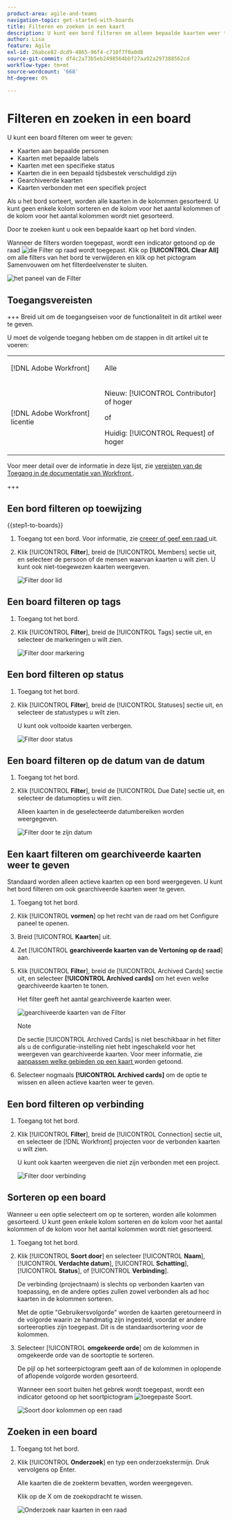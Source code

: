 ```yaml
---
product-area: agile-and-teams
navigation-topic: get-started-with-boards
title: Filteren en zoeken in een kaart
description: U kunt een bord filteren om alleen bepaalde kaarten weer te geven.
author: Lisa
feature: Agile
exl-id: 26abce82-dcd9-4865-96f4-c710f7f0a0d8
source-git-commit: df4c2a73b5eb2498564bbf27aa92a297388562cd
workflow-type: tm+mt
source-wordcount: '668'
ht-degree: 0%

---
```


# Filteren en zoeken in een board

U kunt een board filteren om weer te geven:

* Kaarten aan bepaalde personen
* Kaarten met bepaalde labels
* Kaarten met een specifieke status
* Kaarten die in een bepaald tijdsbestek verschuldigd zijn
* Gearchiveerde kaarten
* Kaarten verbonden met een specifiek project

Als u het bord sorteert, worden alle kaarten in de kolommen gesorteerd. U kunt geen enkele kolom sorteren en de kolom voor het aantal kolommen of de kolom voor het aantal kolommen wordt niet gesorteerd.

Door te zoeken kunt u ook een bepaalde kaart op het bord vinden.

Wanneer de filters worden toegepast, wordt een indicator getoond op de raad ![ die Filter op raad ](assets/boards-filterapplied-30x30.png) wordt toegepast. Klik op **[!UICONTROL Clear All]** om alle filters van het bord te verwijderen en klik op het pictogram Samenvouwen om het filterdeelvenster te sluiten.

![ het paneel van de Filter ](assets/boards-all-filters-collapsed-0823.png)

## Toegangsvereisten

+++ Breid uit om de toegangseisen voor de functionaliteit in dit artikel weer te geven.

U moet de volgende toegang hebben om de stappen in dit artikel uit te voeren:

<table style="table-layout:auto"> 
 <col> 
 <col> 
 <tbody> 
  <tr> 
   <td role="rowheader">[!DNL Adobe Workfront]</td> 
   <td> <p>Alle</p> </td> 
  </tr> 
  <tr> 
   <td role="rowheader">[!DNL Adobe Workfront] licentie</td> 
   <td> 
   <p>Nieuw: [!UICONTROL Contributor] of hoger</p> 
   <p>of</p>
   <p>Huidig: [!UICONTROL Request] of hoger</p>
   </td> 
  </tr> 
 </tbody> 
</table>

Voor meer detail over de informatie in deze lijst, zie [ vereisten van de Toegang in de documentatie van Workfront ](/help/quicksilver/administration-and-setup/add-users/access-levels-and-object-permissions/access-level-requirements-in-documentation.md).

+++

## Een bord filteren op toewijzing

{{step1-to-boards}}

1. Toegang tot een bord. Voor informatie, zie [ creeer of geef een raad ](../../agile/get-started-with-boards/create-edit-board.md) uit.
1. Klik [!UICONTROL **Filter**], breid de [!UICONTROL Members] sectie uit, en selecteer de persoon of de mensen waarvan kaarten u wilt zien. U kunt ook niet-toegewezen kaarten weergeven.

   ![ Filter door lid ](assets/boards-filter-by-assignees-0822.png)

## Een board filteren op tags

1. Toegang tot het bord.
1. Klik [!UICONTROL **Filter**], breid de [!UICONTROL Tags] sectie uit, en selecteer de markeringen u wilt zien.

   ![ Filter door markering ](assets/boards-filter-by-tags-0822.png)

## Een bord filteren op status

1. Toegang tot het bord.
1. Klik [!UICONTROL **Filter**], breid de [!UICONTROL Statuses] sectie uit, en selecteer de statustypes u wilt zien.

   U kunt ook voltooide kaarten verbergen.

   ![ Filter door status ](assets/boards-filter-by-status-0822.png)

## Een board filteren op de datum van de datum

1. Toegang tot het bord.
1. Klik [!UICONTROL **Filter**], breid de [!UICONTROL Due Date] sectie uit, en selecteer de datumopties u wilt zien.

   Alleen kaarten in de geselecteerde datumbereiken worden weergegeven.

   ![ Filter door te zijn datum ](assets/boards-filter-by-due-date-0822.png)

## Een kaart filteren om gearchiveerde kaarten weer te geven

Standaard worden alleen actieve kaarten op een bord weergegeven. U kunt het bord filteren om ook gearchiveerde kaarten weer te geven.

1. Toegang tot het bord.
1. Klik [!UICONTROL **vormen**] op het recht van de raad om het Configure paneel te openen.
1. Breid [!UICONTROL **Kaarten**] uit.
1. Zet [!UICONTROL **gearchiveerde kaarten van de Vertoning op de raad**] aan.
1. Klik [!UICONTROL **Filter**], breid de [!UICONTROL Archived Cards] sectie uit, en selecteer **[!UICONTROL Archived cards]** om het even welke gearchiveerde kaarten te tonen.

   Het filter geeft het aantal gearchiveerde kaarten weer.

   ![ gearchiveerde kaarten van de Filter ](assets/filter-by-archived-cards.png)

   >[!NOTE]
   >
   >De sectie [!UICONTROL Archived Cards] is niet beschikbaar in het filter als u de configuratie-instelling niet hebt ingeschakeld voor het weergeven van gearchiveerde kaarten. Voor meer informatie, zie [ aanpassen welke gebieden op een kaart ](/help/quicksilver/agile/get-started-with-boards/customize-fields-on-card.md) worden getoond.

1. Selecteer nogmaals **[!UICONTROL Archived cards]** om de optie te wissen en alleen actieve kaarten weer te geven.

## Een bord filteren op verbinding

1. Toegang tot het bord.
1. Klik [!UICONTROL **Filter**], breid de [!UICONTROL Connection] sectie uit, en selecteer de [!DNL Workfront] projecten voor de verbonden kaarten u wilt zien.

   U kunt ook kaarten weergeven die niet zijn verbonden met een project.

   ![ Filter door verbinding ](assets/boards-filter-by-connection.png)

## Sorteren op een board

Wanneer u een optie selecteert om op te sorteren, worden alle kolommen gesorteerd. U kunt geen enkele kolom sorteren en de kolom voor het aantal kolommen of de kolom voor het aantal kolommen wordt niet gesorteerd.

1. Toegang tot het bord.
1. Klik [!UICONTROL **Soort door**] en selecteer [!UICONTROL **Naam**], [!UICONTROL **Verdachte datum**], [!UICONTROL **Schatting**], [!UICONTROL **Status**], of [!UICONTROL **Verbinding**].

   De verbinding (projectnaam) is slechts op verbonden kaarten van toepassing, en de andere opties zullen zowel verbonden als ad hoc kaarten in de kolommen sorteren.

   Met de optie &quot;Gebruikersvolgorde&quot; worden de kaarten geretourneerd in de volgorde waarin ze handmatig zijn ingesteld, voordat er andere sorteeropties zijn toegepast. Dit is de standaardsortering voor de kolommen.

1. Selecteer [!UICONTROL **omgekeerde orde**] om de kolommen in omgekeerde orde van de soortoptie te sorteren.

   De pijl op het sorteerpictogram geeft aan of de kolommen in oplopende of aflopende volgorde worden gesorteerd.

   Wanneer een soort buiten het gebrek wordt toegepast, wordt een indicator getoond op het soortpictogram ![ toegepaste Soort ](assets/sort-applied-boards.png).

   ![ Soort door kolommen op een raad ](assets/sort-by-columns-in-board.png)

## Zoeken in een board

1. Toegang tot het bord.
1. Klik [!UICONTROL **Onderzoek**] en typ een onderzoekstermijn. Druk vervolgens op Enter.

   Alle kaarten die de zoekterm bevatten, worden weergegeven.

   Klik op de X om de zoekopdracht te wissen.

   ![ Onderzoek naar kaarten in een raad ](assets/boards-searchbox.png)
